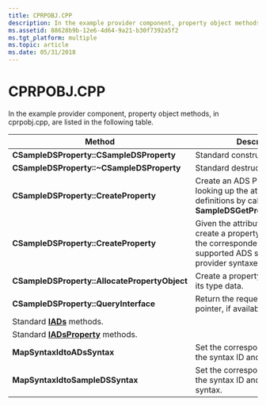 ```yaml
---
title: CPRPOBJ.CPP
description: In the example provider component, property object methods, in cprpobj.cpp, are listed in the following table.
ms.assetid: 88628b9b-12e6-4d64-9a21-b30f7392a5f2
ms.tgt_platform: multiple
ms.topic: article
ms.date: 05/31/2018
---
```


# CPRPOBJ.CPP

In the example provider component, property object methods, in cprpobj.cpp, are listed in the following table.



| Method                                                 | Description                                                                                                                                    |
|--------------------------------------------------------|------------------------------------------------------------------------------------------------------------------------------------------------|
| **CSampleDSProperty::CSampleDSProperty**               | Standard constructor.                                                                                                                          |
| **CSampleDSProperty::~CSampleDSProperty**              | Standard destructor.                                                                                                                           |
| **CSampleDSProperty::CreateProperty**                  | Create an ADS Property object, looking up the attribute definitions by calling **SampleDSGetPropertyDefinition**.                              |
| **CSampleDSProperty::CreateProperty**                  | Given the attribute definition, create a property object, setting the correspondence between supported ADS syntaxes and the provider syntaxes. |
| **CSampleDSProperty::AllocatePropertyObject**          | Create a property object and load its type data.                                                                                               |
| **CSampleDSProperty::QueryInterface**                  | Return the requested interface pointer, if available.                                                                                          |
| Standard [**IADs**](/windows/desktop/api/Iads/nn-iads-iads) methods.                 |                                                                                                                                                |
| Standard [**IADsProperty**](/windows/desktop/api/Iads/nn-iads-iadsproperty) methods. |                                                                                                                                                |
| **MapSyntaxIdtoADsSyntax**                             | Set the correspondence between the syntax ID and the ADS syntax.                                                                               |
| **MapSyntaxIdtoSampleDSSyntax**                        | Set the correspondence between the syntax ID and the provider syntax.                                                                          |



 

 

 





